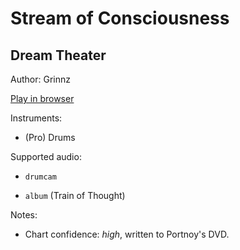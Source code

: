 # Stream of Consciousness

## Dream Theater

Author: Grinnz

[Play in browser](http://pages.cs.wisc.edu/~tolly/customs/dream-theater/stream-of-consciousness)

Instruments:

  * (Pro) Drums

Supported audio:

  * `drumcam`

  * `album` (Train of Thought)

Notes:

  * Chart confidence: *high*, written to Portnoy's DVD.

